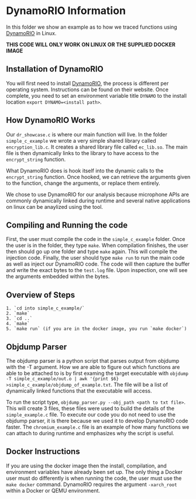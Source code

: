 # DynamoRIO Information

In this folder we show an example as to how we traced functions using [DynamoRIO](https://dynamorio.org/) in Linux.

**THIS CODE WILL ONLY WORK ON LINUX OR THE SUPPLIED DOCKER IMAGE**

## Installation of DynamoRIO

You will first need to install [DynamoRIO](https://dynamorio.org/), the process is different per operating system.
Instructions can be found on their website.
Once complete, you need to set an environment variable title `DYNAMO` to the install location `export DYNAMO=<install path>`.


## How DynamoRIO Works

Our `dr_showcase.c` is where our main function will live.
In the folder `simple_c_example` we wrote a very simple shared library called `encryption_lib.c`.
It creates a shared library file called `ec_lib.so`.
The main file is then dynamically links to the library to have access to the `encrypt_string` function.

What DynamoRIO does is hook itself into the dynamic calls to the `encrypt_string` function.
Once hooked, we can retrieve the arguments given to the function, change the arguments, or replace them entirely.

We chose to use DynamoRIO for our analysis because microphone APIs are commonly dynamically linked during runtime and several native applications on linux can be anaylized using the tool.

## Compiling and Running the code

First, the user must compile the code in the `simple_c_example` folder.
Once the user is in the folder, they type `make`.
When compilation finishes, the user then should go up one folder and type `make` again.
This will compile the injection code.
Finally, the user should type `make run` to run the main code as well as inject our DynamoRIO code.
The code will then capture the buffer and write the exact bytes to the `test.log` file.
Upon inspection, one will see the arguments embedded within the bytes.

## Overview of Steps
    1. `cd into simple_c_example/`
    2. `make`
    3. `cd ..`
    4. `make`
    5. `make run` (if you are in the docker image, you run `make docker`)


## Objdump Parser

The objdump parser is a python script that parses output from objdump with the -T argument.
How we are able to figure out which functions are able to be attached to is by first examing the target executable with `objdump -T simple_c_example/out.o | awk '{print $6} >simple_c_example/objdump_of_example.txt`.
The file will be a list of dynamically linked functions that the executable will access.

To run the script type, `objdump_parser.py --obj_path <path to txt file>`.
This will create 3 files, these files were used to build the details of the `simple_example.c` file.
To execute our code you do not need to use the objdump parser, it is there because we used it to develop DynamoRIO code faster.
The `chromium_example.c` file is an example of how many functions we can attach to during runtime and emphasizes why the script is useful.


## Docker Instructions

If you are using the docker image then the install, compilation, and environment variables have already been set up.
The only thing a Docker user must do differently is when running the code, the user must use the `make docker` command.
DynamoRIO requires the argument `-xarch_root` within a Docker or QEMU environment. 